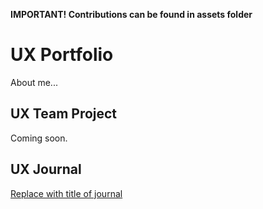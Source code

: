 __IMPORTANT! Contributions can be found in assets folder__
# UX Portfolio

About me...

## UX Team Project

Coming soon.

## UX Journal

[Replace with title of journal](j01/)
